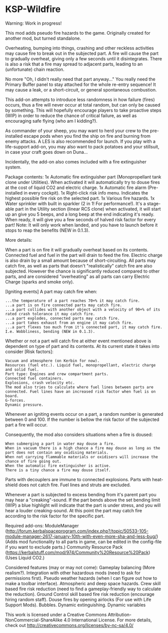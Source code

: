 # KSP-Wildfire

Warning: Work in progress!


 This mod adds pseudo fire hazards to the game. Originally created for another mod, but turned standalone.

Overheating, bumping into things, crashing and other reckless activities may cause fire to break out in the subjected part. A fire will cause the part to gradually overheat, giving only a few seconds until it disintegrates. There is also a risk that a fire may spread to adjacent parts, leading to an (unfortunate) chain reaction.

No more "Oh, I didn't really need that part anyway..." You really need the Primary Buffer panel to stay attached for the whole re-entry sequence! It may cause a leak, or a short-circuit, or general spontaneous combustion.

This add-on attempts to introduce less randomness in how failure (fires) occurs, thus a fire will never occur at total random, but can only be caused by something. This will hopefully encourage players to take proactive steps (WIP) in order to reduce the chance of critical failure, as well as encouraging safe flying (who am I kidding?).

As commander of your sheep, you may want to herd your crew to the pre-installed escape pods when you find the ship on fire and burning from enemy attacks. A LES is also recommended for launch. If you play with a life-support add-on, you may also want to pack potatoes and your stillsuit, in case your craft goes down on Duna...

Incidentally, the add-on also comes included with a fire extinguisher system. 

Package contents:
   1x Automatic fire extinguisher part (Monopropellant tank clone under Utilities). When activated it will automatically try to douse fires at the cost of liquid CO2 and electric charge.
    1x Automatic fire alarm (Pre-installed in every cockpit).
    1x Right-click risk info menu. Indicates the highest possible fire risk on the selected part.
    1x Various fire hazards.
    1x Water sprinkler with built in sparkler (2 in 1! For performance!). It's a stage-able part in the Utility section (linear RCS clone) when activated, it will start up an give you 5 beeps, and a long beep at the end indicating it's ready. When ready, it will give you a few seconds of halved risk factor for every part! Note: It will only work when landed, and you have to launch before it stops to reap the benefits (NEW in 0.1.3).



More details:

When a part is on fire it will gradually overheat based on its contents. Connected fuel and fuel in the part will drain to feed the fire. Electric charge is also drain by a small amount because of short-circuiting. All parts may catch fire, as well as parts that doesn't "realistically" catch fire are also subjected. However the chance is significantly reduced compared to other parts, and are considered "overheating" as all parts can carry Electric Charge (sparks and smoke only).

[Igniting events] A part may catch fire when:

    ...the temperature of a part reaches 70+% it may catch fire.
    ...a part is on fire connected parts may catch fire.
    ...a part collides with another object with a velocity of 90+% of its rated crash tolerance it may catch fire.
    ...a part explodes, connected parts may catch fire.
    ...a part takes exhaust from an engine it may catch fire.
    ...a part flexes too much from it's connected part, it may catch fire. I.e. Wobbliness, bending (NEW in 0.1.3).

Whether or not a part will catch fire at either event mentioned above is dependent on type of part and its contents. At its current state it takes into consider [Risk factors]:

    Vacuum and atmosphere (on Kerbin for now).
    Resources (fuel etc.). Liquid fuel, monopropellant, electric charge and solid fuel.
    Part type: Engines and crew compartment parts.
    Connected fuel containers.
    Explosions, crash velocity etc.
    The mod also tries to calculate where fuel lines between parts are connected. Fuel lines have an increased risk factor when fuel is on board.
    G-forces.
    Dynamic pressure.

Whenever an igniting events occur on a part, a random number is generated between 0 and 100. If the number is bellow the risk factor of the subjected part a fire will occur.

Consequently, the mod also considers situations when a fire is doused:

    When submerging a part in water may douse a fire.
    When in vacuum there is a high chance a fire may douse as long as the part does not contain any oxidising materials.
    When not carrying flammable materials or oxidisers will increase the chance of fire going out.
    When the automatic fire extinguisher is active.
    There is a tiny chance a fire may douse itself.

Parts with decouplers are immune to connected explosions. Parts with heat-shield does not catch fire. Fuel lines and struts are excluded.

Whenever a part is subjected to excess bending from it's parent part you may hear a "creaking"-sound. If the part bends above the set bending limit (WIP) a blue highlight will indicate that the part is under stress, and you will hear a louder creaking-sound. At this point the part may catch fire according to the risk factor for the specific part.


Required add-ons:
   ModuleManager (http://forum.kerbalspaceprogram.com/index.php?/topic/50533-105-module-manager-2617-january-10th-with-even-more-sha-and-less-bug/) (Adds mod functionality to all parts in game, can be edited in the config-file if you want to exclude parts.)
    Community Resource Pack (https://kerbalstuff.com/mod/974/Community%20Resource%20Pack) (Uses Liquid CO2.)


Considered features (may or may not come):
    Gameplay balancing (More realism?).
    Integration with other hazardous mods (need to ask for permissions first).
    Pseudo weather hazards (when I can figure out how to make a toolbar interface).
    Atmospheric and deep space hazards.
    Crew skill based fire risk reduction (need to find a gameplay-friendly way to calculate the reduction).
    Ground Control skill based fire risk reduction (encourage hiring random staff).
    Douse fires by opening airlocks (For use with Life Support Mods).
    Bubbles.
    Dynamic extinguishing.
    Dynamic variables


This work is licensed under a Creative Commons Attribution-NonCommercial-ShareAlike 4.0 International License.
For more details, check out http://creativecommons.org/licenses/by-nc-sa/4.0/
